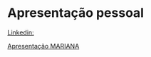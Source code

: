 # Apresentação pessoal

[Linkedin:](https://www.linkedin.com/in/marianac%C3%A1ssia/)

[Apresentação MARIANA](https://github.com/Mcsalme/Apresentacao/assets/111469327/8542fea3-0f2b-429b-a8bc-5e74be6093ed)


